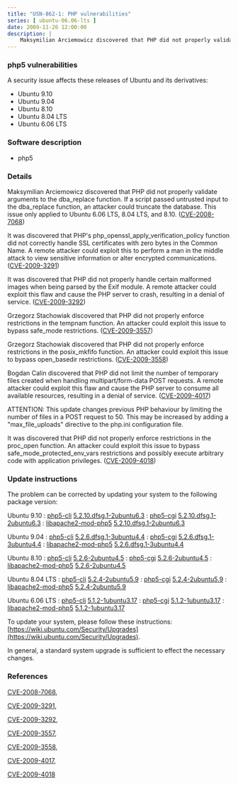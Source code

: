 ```yaml
---
title: "USN-862-1: PHP vulnerabilities"
series: [ ubuntu-06.06-lts ]
date: 2009-11-26 12:00:00
description: |
    Maksymilian Arciemowicz discovered that PHP did not properly validate arguments to the dba_replace function. If a script passed untrusted input to the dba_replace function, an attacker could truncate the database. This issue only applied to Ubuntu 6.06 LTS, 8.04 LTS, and 8.10. ([CVE-2008-7068](http://people.ubuntu.com/~ubuntu-security/cve/CVE-2008-7068))
--- 
```

 
### php5 vulnerabilities

A security issue affects these releases of Ubuntu and its derivatives:

* Ubuntu 9.10
* Ubuntu 9.04
* Ubuntu 8.10
* Ubuntu 8.04 LTS
* Ubuntu 6.06 LTS

### Software description

* php5 

### Details

Maksymilian Arciemowicz discovered that PHP did not properly validate arguments to the dba_replace function. If a script passed untrusted input to the dba_replace function, an attacker could truncate the database. This issue only applied to Ubuntu 6.06 LTS, 8.04 LTS, and 8.10. ([CVE-2008-7068](http://people.ubuntu.com/~ubuntu-security/cve/CVE-2008-7068))

It was discovered that PHP&#39;s php_openssl_apply_verification_policy function did not correctly handle SSL certificates with zero bytes in the Common Name. A remote attacker could exploit this to perform a man in the middle attack to view sensitive information or alter encrypted communications. ([CVE-2009-3291](http://people.ubuntu.com/~ubuntu-security/cve/CVE-2009-3291))

It was discovered that PHP did not properly handle certain malformed images when being parsed by the Exif module. A remote attacker could exploit this flaw and cause the PHP server to crash, resulting in a denial of service. ([CVE-2009-3292](http://people.ubuntu.com/~ubuntu-security/cve/CVE-2009-3292))

Grzegorz Stachowiak discovered that PHP did not properly enforce restrictions in the tempnam function. An attacker could exploit this issue to bypass safe_mode restrictions. ([CVE-2009-3557](http://people.ubuntu.com/~ubuntu-security/cve/CVE-2009-3557))

Grzegorz Stachowiak discovered that PHP did not properly enforce restrictions in the posix_mkfifo function. An attacker could exploit this issue to bypass open_basedir restrictions. ([CVE-2009-3558](http://people.ubuntu.com/~ubuntu-security/cve/CVE-2009-3558))

Bogdan Calin discovered that PHP did not limit the number of temporary files created when handling multipart/form-data POST requests. A remote attacker could exploit this flaw and cause the PHP server to consume all available resources, resulting in a denial of service. ([CVE-2009-4017](http://people.ubuntu.com/~ubuntu-security/cve/CVE-2009-4017))

ATTENTION: This update changes previous PHP behaviour by limiting the number of files in a POST request to 50. This may be increased by adding a &quot;max_file_uploads&quot; directive to the php.ini configuration file.

It was discovered that PHP did not properly enforce restrictions in the proc_open function. An attacker could exploit this issue to bypass safe_mode_protected_env_vars restrictions and possibly execute arbitrary code with application privileges. ([CVE-2009-4018](http://people.ubuntu.com/~ubuntu-security/cve/CVE-2009-4018)) 

### Update instructions

The problem can be corrected by updating your system to the following package version:

Ubuntu 9.10
 : [php5-cli](https://launchpad.net/ubuntu/+source/php5) <span> [5.2.10.dfsg.1-2ubuntu6.3](https://launchpad.net/ubuntu/+source/php5/5.2.10.dfsg.1-2ubuntu6.3) </span> 
 : [php5-cgi](https://launchpad.net/ubuntu/+source/php5) <span> [5.2.10.dfsg.1-2ubuntu6.3](https://launchpad.net/ubuntu/+source/php5/5.2.10.dfsg.1-2ubuntu6.3) </span> 
 : [libapache2-mod-php5](https://launchpad.net/ubuntu/+source/php5) <span> [5.2.10.dfsg.1-2ubuntu6.3](https://launchpad.net/ubuntu/+source/php5/5.2.10.dfsg.1-2ubuntu6.3) </span> 

Ubuntu 9.04
 : [php5-cli](https://launchpad.net/ubuntu/+source/php5) <span> [5.2.6.dfsg.1-3ubuntu4.4](https://launchpad.net/ubuntu/+source/php5/5.2.6.dfsg.1-3ubuntu4.4) </span> 
 : [php5-cgi](https://launchpad.net/ubuntu/+source/php5) <span> [5.2.6.dfsg.1-3ubuntu4.4](https://launchpad.net/ubuntu/+source/php5/5.2.6.dfsg.1-3ubuntu4.4) </span> 
 : [libapache2-mod-php5](https://launchpad.net/ubuntu/+source/php5) <span> [5.2.6.dfsg.1-3ubuntu4.4](https://launchpad.net/ubuntu/+source/php5/5.2.6.dfsg.1-3ubuntu4.4) </span> 

Ubuntu 8.10
 : [php5-cli](https://launchpad.net/ubuntu/+source/php5) <span> [5.2.6-2ubuntu4.5](https://launchpad.net/ubuntu/+source/php5/5.2.6-2ubuntu4.5) </span> 
 : [php5-cgi](https://launchpad.net/ubuntu/+source/php5) <span> [5.2.6-2ubuntu4.5](https://launchpad.net/ubuntu/+source/php5/5.2.6-2ubuntu4.5) </span> 
 : [libapache2-mod-php5](https://launchpad.net/ubuntu/+source/php5) <span> [5.2.6-2ubuntu4.5](https://launchpad.net/ubuntu/+source/php5/5.2.6-2ubuntu4.5) </span> 

Ubuntu 8.04 LTS
 : [php5-cli](https://launchpad.net/ubuntu/+source/php5) <span> [5.2.4-2ubuntu5.9](https://launchpad.net/ubuntu/+source/php5/5.2.4-2ubuntu5.9) </span> 
 : [php5-cgi](https://launchpad.net/ubuntu/+source/php5) <span> [5.2.4-2ubuntu5.9](https://launchpad.net/ubuntu/+source/php5/5.2.4-2ubuntu5.9) </span> 
 : [libapache2-mod-php5](https://launchpad.net/ubuntu/+source/php5) <span> [5.2.4-2ubuntu5.9](https://launchpad.net/ubuntu/+source/php5/5.2.4-2ubuntu5.9) </span> 

Ubuntu 6.06 LTS
 : [php5-cli](https://launchpad.net/ubuntu/+source/php5) <span> [5.1.2-1ubuntu3.17](https://launchpad.net/ubuntu/+source/php5/5.1.2-1ubuntu3.17) </span> 
 : [php5-cgi](https://launchpad.net/ubuntu/+source/php5) <span> [5.1.2-1ubuntu3.17](https://launchpad.net/ubuntu/+source/php5/5.1.2-1ubuntu3.17) </span> 
 : [libapache2-mod-php5](https://launchpad.net/ubuntu/+source/php5) <span> [5.1.2-1ubuntu3.17](https://launchpad.net/ubuntu/+source/php5/5.1.2-1ubuntu3.17) </span> 

To update your system, please follow these instructions: [https://wiki.ubuntu.com/Security/Upgrades](https://wiki.ubuntu.com/Security/Upgrades).

In general, a standard system upgrade is sufficient to effect the necessary changes. 

### References

 [CVE-2008-7068](http://people.ubuntu.com/~ubuntu-security/cve/CVE-2008-7068), 

 [CVE-2009-3291](http://people.ubuntu.com/~ubuntu-security/cve/CVE-2009-3291), 

 [CVE-2009-3292](http://people.ubuntu.com/~ubuntu-security/cve/CVE-2009-3292), 

 [CVE-2009-3557](http://people.ubuntu.com/~ubuntu-security/cve/CVE-2009-3557), 

 [CVE-2009-3558](http://people.ubuntu.com/~ubuntu-security/cve/CVE-2009-3558), 

 [CVE-2009-4017](http://people.ubuntu.com/~ubuntu-security/cve/CVE-2009-4017), 

 [CVE-2009-4018](http://people.ubuntu.com/~ubuntu-security/cve/CVE-2009-4018)
 
